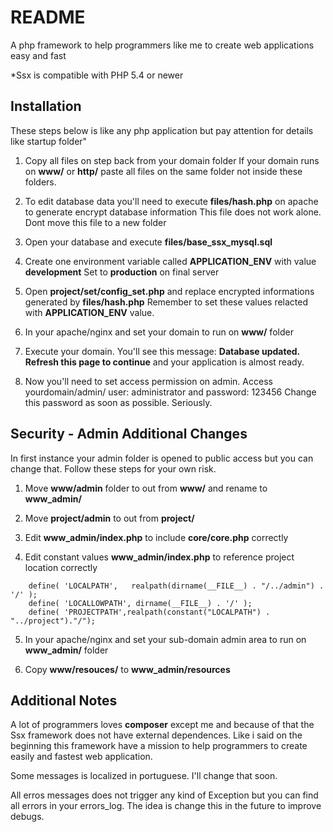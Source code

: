 # README #
A php framework to help programmers like me to create web applications easy and fast

*Ssx is compatible with PHP 5.4 or newer

Installation
------------

These steps below is like any php application but pay attention for details like startup folder"

1.  Copy all files on step back from your domain folder
	If your domain runs on **www/** or **http/** paste all files on the same folder not inside these folders. 

2.  To edit database data you'll need to execute **files/hash.php** on apache to generate encrypt database information
	This file does not work alone. Dont move this file to a new folder
	
3. 	Open your database and execute **files/base_ssx_mysql.sql**

4. 	Create one environment variable called **APPLICATION_ENV** with value **development**
	Set to **production** on final server
	
5.  Open **project/set/config_set.php** and replace encrypted informations generated by **files/hash.php**
	Remember to set these values relacted with **APPLICATION_ENV** value.

6.  In your apache/nginx and set your domain to run on **www/** folder

7. 	Execute your domain. You'll see this message: **Database updated. Refresh this page to continue** and your application is almost ready.

8.  Now you'll need to set access permission on admin. Access yourdomain/admin/
	user: administrator and password: 123456
	Change this password as soon as possible. Seriously.
	
Security - Admin Additional Changes
-----------------------------------

In first instance your admin folder is opened to public access but you can change that.
Follow these steps for your own risk.

1.	Move **www/admin** folder to out from **www/** and rename to **www_admin/**

2. 	Move **project/admin** to out from **project/**

3. 	Edit **www_admin/index.php** to include **core/core.php** correctly

4. 	Edit constant values **www_admin/index.php** to reference project location correctly
```
	define( 'LOCALPATH',   realpath(dirname(__FILE__) . "/../admin") . '/' );
	define( 'LOCALLOWPATH', dirname(__FILE__) . '/' );
	define( 'PROJECTPATH',realpath(constant("LOCALPATH") . "../project")."/");
```

5.  In your apache/nginx and set your sub-domain admin area to run on **www_admin/** folder

6.	Copy **www/resouces/** to **www_admin/resources**
	

Additional Notes
----------------

A lot of programmers loves **composer** except me and because of that the Ssx framework does not have external dependences.
Like i said on the beginning this framework have a mission to help programmers to create easily and fastest web application.

Some messages is localized in portuguese. I'll change that soon.

All erros messages does not trigger any kind of Exception but you can find all errors in your errors_log.
The idea is change this in the future to improve debugs.
